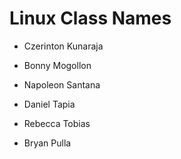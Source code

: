 # Linux Class Names



* Czerinton Kunaraja

* Bonny Mogollon

* Napoleon Santana

* Daniel Tapia

* Rebecca Tobias

* Bryan Pulla


